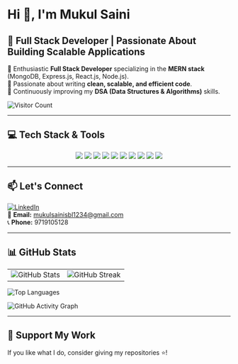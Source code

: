 # Hi 👋, I'm Mukul Saini  

## 🚀 Full Stack Developer | Passionate About Building Scalable Applications  

🔹 Enthusiastic **Full Stack Developer** specializing in the **MERN stack** (MongoDB, Express.js, React.js, Node.js).  
🔹 Passionate about writing **clean, scalable, and efficient code**.  
🔹 Continuously improving my **DSA (Data Structures & Algorithms)** skills.  

![Visitor Count](https://komarev.com/ghpvc/?username=mukulsainisbl&label=Profile%20Views&color=blue&style=flat)  

---

## 💻 Tech Stack & Tools  

<div align="center">
  <img src="https://img.shields.io/badge/HTML5-E34F26?style=for-the-badge&logo=html5&logoColor=white"/>
  <img src="https://img.shields.io/badge/CSS3-1572B6?style=for-the-badge&logo=css3&logoColor=white"/>
  <img src="https://img.shields.io/badge/JavaScript-F7DF1E?style=for-the-badge&logo=javascript&logoColor=black"/>
  <img src="https://img.shields.io/badge/React-61DAFB?style=for-the-badge&logo=react&logoColor=black"/>
  <img src="https://img.shields.io/badge/Redux-764ABC?style=for-the-badge&logo=redux&logoColor=white"/>
  <img src="https://img.shields.io/badge/Node.js-339933?style=for-the-badge&logo=nodedotjs&logoColor=white"/>
  <img src="https://img.shields.io/badge/Express.js-000000?style=for-the-badge&logo=express&logoColor=white"/>
  <img src="https://img.shields.io/badge/MongoDB-47A248?style=for-the-badge&logo=mongodb&logoColor=white"/>
  <img src="https://img.shields.io/badge/Git-F05032?style=for-the-badge&logo=git&logoColor=white"/>
  <img src="https://img.shields.io/badge/Postman-FF6C37?style=for-the-badge&logo=postman&logoColor=white"/>
</div>  

---

## 📫 Let's Connect  

[![LinkedIn](https://img.shields.io/badge/LinkedIn-Mukul%20Saini-blue?style=for-the-badge&logo=linkedin)](https://linkedin.com/in/mukul-saini-sambhal)  
📧 **Email:** mukulsainisbl1234@gmail.com  
📞 **Phone:** 9719105128  

---

## 📊 GitHub Stats  

<table>
<tr>
  <td>
    <img src="https://github-readme-stats.vercel.app/api?username=mukulsainisbl&show_icons=true&theme=tokyonight" alt="GitHub Stats" />
  </td>
  <td>
    <img src="https://github-readme-streak-stats.herokuapp.com/?user=mukulsainisbl&theme=tokyonight" alt="GitHub Streak" />
  </td>
</tr>
</table>  

![Top Languages](https://github-readme-stats.vercel.app/api/top-langs?username=mukulsainisbl&show_icons=true&locale=en&layout=compact&theme=tokyonight)  

![GitHub Activity Graph](https://github-readme-activity-graph.vercel.app/graph?username=mukulsainisbl&theme=tokyo-night)  

---

## 🚀 Support My Work  

If you like what I do, consider giving my repositories ⭐️!  
